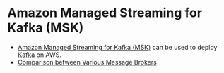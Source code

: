 
# Amazon Managed Streaming for Kafka (MSK)
- [Amazon Managed Streaming for Kafka (MSK)](https://aws.amazon.com/msk/) can be used to deploy [Kafka](../../1_HLDDesignComponents/4_MessageBrokers/Kafka.md) on AWS.
- [Comparison between Various Message Brokers](../../1_HLDDesignComponents/4_MessageBrokers/KafkaVsRabbitMQVsSQSVsSNS.md)